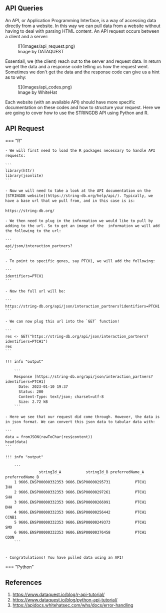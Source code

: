 ## API Queries

An API, or Application Programming Interface, is a way of accessing data directly from a website. In this way we can pull data from a website without having to deal with parsing HTML content. An API request occurs between a client and a server:

<figure markdown>
  ![](images/api_request.png)
  <figcaption>Image by DATAQUEST</figcaption>
</figure>

Essentiall, we (the client) reach out to the server and request data. In return we get the data and a response code telling us how the request went. Sometimes we don't get the data and the response code can give us a hint as to why:


<figure markdown>
  ![](images/api_codes.png)
  <figcaption>Image by WhiteHat</figcaption>
</figure>

Each website (with an available API) should have more specific documentation on these codes and how to structure your request. Here we are going to cover how to use the STRINGDB API using Python and R. 

## API Request

=== "R"

    - We will first need to load the R packages necessary to handle API requests:
    
    ```
    library(httr)
    library(jsonlite)
    ```
    
    - Now we will need to take a look at the API documentation on the [STRINGDB website](https://string-db.org/help/api/). Typically, we have a base url that we pull from, and in this case is is:
    
    https://string-db.org/
    
    - We then need to plug in the information we would like to pull by adding to the url. So to get an image of the  information we will add the following to the url:
    
    ```
    api/json/interaction_partners?
    ```
    
    - To point to specific genes, say PTCH1, we will add the following:
    
    ```
    identifiers=PTCH1
    ```
    
    - Now the full url will be:
    
    ```
    https://string-db.org/api/json/interaction_partners?identifiers=PTCH1
    ```
    
    - We can now plug this url into the `GET` function!
    
    ```
    res <- GET("https://string-db.org/api/json/interaction_partners?identifiers=PTCH1")
    res
    ```
    
    !!! info "output"
        
        ```
        Response [https://string-db.org/api/json/interaction_partners?identifiers=PTCH1]
          Date: 2023-01-10 19:37
          Status: 200
          Content-Type: text/json; charset=utf-8
          Size: 2.72 kB
        ```
          
    - Here we see that our request did come through. However, the data is in json format. We can convert this json data to tabular data with:
    
    ```
    data = fromJSON(rawToChar(res$content))
    head(data)
    ```
    
    !!! info "output"
        
        ```
                   stringId_A           stringId_B preferredName_A preferredName_B
        1 9606.ENSP00000332353 9606.ENSP00000295731           PTCH1             IHH
        2 9606.ENSP00000332353 9606.ENSP00000297261           PTCH1             SHH
        3 9606.ENSP00000332353 9606.ENSP00000266991           PTCH1             DHH
        4 9606.ENSP00000332353 9606.ENSP00000256442           PTCH1           CCNB1
        5 9606.ENSP00000332353 9606.ENSP00000249373           PTCH1             SMO
        6 9606.ENSP00000332353 9606.ENSP00000376458           PTCH1            CDON
        ```
          
    
    - Congratulations! You have pulled data using an API!

=== "Python"


## References

1. https://www.dataquest.io/blog/r-api-tutorial/
2. https://www.dataquest.io/blog/python-api-tutorial/
3. https://apidocs.whitehatsec.com/whs/docs/error-handling
